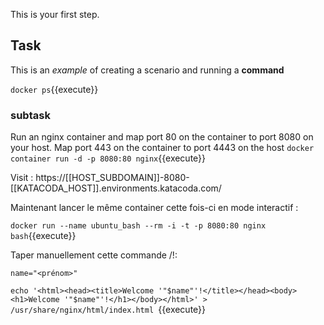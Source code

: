 This is your first step.

## Task

This is an _example_ of creating a scenario and running a **command**

`docker ps`{{execute}}

### subtask


Run an nginx container and map port 80 on the container to port 8080 on your host. Map port 443 on the container to port 4443 on the host
`docker container run -d -p 8080:80 nginx`{{execute}}

 Visit : https://[[HOST_SUBDOMAIN]]-8080-[[KATACODA_HOST]].environments.katacoda.com/


Maintenant lancer le même container cette fois-ci en mode interactif :

`docker run --name ubuntu_bash --rm -i -t -p 8080:80 nginx bash`{{execute}}

Taper manuellement cette commande /!\:

`name="<prénom>"`

`echo '<html><head><title>Welcome '"$name"'!</title></head><body><h1>Welcome '"$name"'!</h1></body></html>' > /usr/share/nginx/html/index.html `{{execute}}

